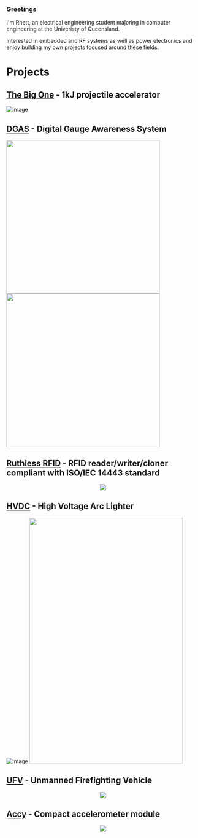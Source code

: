 ### Greetings

I'm Rhett, an electrical engineering student majoring in computer engineering at the Univeristy of Queensland.

Interested in embedded and RF systems as well as power electronics and enjoy building my own projects focused around these fields.

# Projects
## [The Big One](https://github.com/TheZ0/The-Big-One/tree/master) - 1kJ projectile accelerator
![image](https://github.com/user-attachments/assets/a2a5793f-34da-4d00-b46b-1514f84bb48d)

## [DGAS](https://github.com/Rhetticle/DGAS) - Digital Gauge Awareness System
<img src="https://github.com/user-attachments/assets/2064eb17-eca9-4114-9e82-3063a13a6c6" width=400>
<img src="https://github.com/user-attachments/assets/c9065faa-f549-4683-857e-e24539f3485a" width=400>

## [Ruthless RFID](https://github.com/TheZ0/Ruthless-RFID) - RFID reader/writer/cloner compliant with ISO/IEC 14443 standard
<p align="center">
  <img src="https://github.com/user-attachments/assets/169ad1ba-f0fe-40b1-9496-1b753e2ac9ae"/>
</p>

## [HVDC](https://github.com/Rhetticle/HVDC) - High Voltage Arc Lighter
![image](https://github.com/user-attachments/assets/4a807c4b-4983-4de0-8279-ec2f57c23545)
<img src="https://github.com/user-attachments/assets/b4b73c00-4507-44e3-9f8e-e0f8185a05a1" width=400 height=640>

## [UFV](https://github.com/TheZ0/UFV) - Unmanned Firefighting Vehicle
<p align="center">
  <img src="https://github.com/user-attachments/assets/4818b08c-c6d4-452a-b9e3-e6b291eeaee8"/>
</p>

## [Accy](https://github.com/TheZ0/Accy) - Compact accelerometer module
<p align="center">
  <img src="https://github.com/user-attachments/assets/1b40d543-43e5-4f43-93fc-0ae9290b9aeb"/>
</p>
